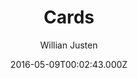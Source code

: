 ---
title: Cards
github: https://github.com/willianjusten/cards-jekyll-template
demo: https://willianjusten.github.io/cards-jekyll-template/
author: Willian Justen
ssg:
  - Jekyll
cms:
  - Markdown
date: 2016-05-09T00:02:43.000Z
description: A simple Jekyll Template Card Based.
draft: true
publish_date: '2016-05-09T00:02:43Z'
update_date: '2020-09-30T16:30:55Z'
github_star: 313
github_fork: 285
---